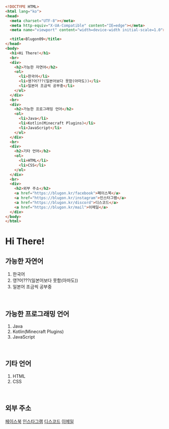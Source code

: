 ```html
<!DOCTYPE HTML>
<html lang="ko">
<head>
  <meta charset="UTF-8"></meta>
  <meta http-equiv="X-UA-Compatible" content="IE=edge"></meta>
  <meta name="viewport" content="width=device-width initial-scale=1.0"></meta>

  <title>Blugon09</title>
</head>
<body>
  <h1>Hi There!</h1>
  <br>
  <div>
    <h2>가능한 자연어</h2>
    <ol>
      <li>한국어</li>
      <li>영?어???(일본어보다 못함(아마도))</li>
      <li>일본어 조금씩 공부중</li>
    </ol>
  </div>
  <br>
  <div>
    <h2>가능한 프로그래밍 언어</h2>
    <ol>
      <li>Java</li>
      <li>Kotlin(Minecraft Plugins)</li>
      <li>JavaScript</li>
    </ol>
  </div>
  <br>
  <div>
    <h2>기타 언어</h2>
    <ol>
      <li>HTML</li>
      <li>CSS</li>
    </ol>
  </div>
  <br>
  <div>
    <h2>외부 주소</h2>
    <a href="https://blugon.kr/facebook">페이스북</a>
    <a href="https://blugon.kr/instagram">인스타그램</a>
    <a href="https://blugon.kr/discord">디스코드</a>
    <a href="https://blugon.kr/mail">이메일</a>
  </div>
</body>
</html>
```

<html lang="ko">
<body>
  <h1>Hi There!</h1>
  <div>
    <h2>가능한 자연어</h2>
    <ol>
      <li>한국어</li>
      <li>영?어???(일본어보다 못함(아마도))</li>
      <li>일본어 조금씩 공부중</li>
    </ol>
  </div>
  <br>
  <div>
    <h2>가능한 프로그래밍 언어</h2>
    <ol>
      <li>Java</li>
      <li>Kotlin(Minecraft Plugins)</li>
      <li>JavaScript</li>
    </ol>
  </div>
  <br>
  <div>
    <h2>기타 언어</h2>
    <ol>
      <li>HTML</li>
      <li>CSS</li>
    </ol>
  </div>
  <br>
  <div>
    <h2>외부 주소</h2>
    <a href="https://blugon.kr/facebook">페이스북</a>
    <a href="https://blugon.kr/instagram">인스타그램</a>
    <a href="https://blugon.kr/discord">디스코드</a>
    <a href="https://blugon.kr/mail">이메일</a>
  </div>
</body>
</html>
